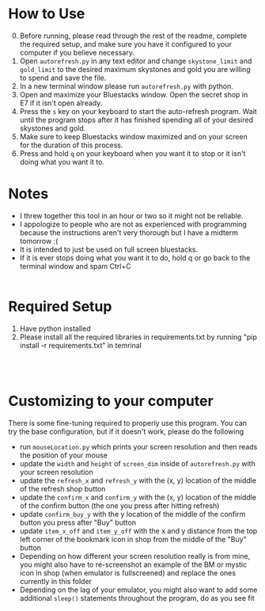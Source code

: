 <h1>How to Use </h1>

0. Before running, please read through the rest of the readme, complete the required setup, and make sure you have it configured to your computer if you believe necessary. 
1. Open `autorefresh.py` in any text editor and change `skystone_limit` and `gold_limit` to the desired maximum skystones and gold you are willing to spend and save the file.
2. In a new terminal window please run `autorefresh.py` with python.
3. Open and maximize your Bluestacks window. Open the secret shop in E7 if it isn't open already. 
4. Press the `s` key on your keyboard to start the auto-refresh program. Wait until the program stops after it has finished spending all of your desired skystones and gold.
5. Make sure to keep Bluestacks window maximized and on your screen for the duration of this process.
6. Press and hold `q` on your keyboard when you want it to stop or it isn't doing what you want it to.
<h1>Notes </h1>

 - I threw together this tool in an hour or two so it might not be reliable.
 - I appologize to people who are not as experienced with programming because the instructions aren't very thorough but I have a midterm tomorrow :(
 - It is intended to just be used on full screen bluestacks.
 - If it is ever stops doing what you want it to do, hold q or go back to the terminal window and spam Ctrl+C
<br></br>

<h1>Required Setup</h1>

1. Have python installed
2. Please install all the required libraries in requirements.txt by running "pip install -r requirements.txt" in temrinal

<br></br>
<h1>Customizing to your computer</h1>
There is some fine-tuning required to properly use this program. 
You can try the base configuration, but if it doesn't work, please do the following

 - run `mouseLocation.py` which prints your screen resolution and then reads the position of your mouse
 - update the `width` and `height` of `screen_dim` inside of `autorefresh.py` with your screen resolution
 - update the `refresh_x` and `refresh_y` with the (x, y) location of the middle of the refresh shop button
 - update the `confirm_x` and `confirm_y` with the (x, y) location of the middle of the confirm button (the one you press after hitting refresh)
 - update `confirm_buy_y` with the y location of the middle of the confirm button you press after "Buy" button
 - update `item_x_off` and `item_y_off` with the x and y distance from the top left corner of the bookmark icon in shop from the middle of the "Buy" button
 - Depending on how different your screen resolution really is from mine, you might also have to re-screenshot an example of the BM or mystic icon in shop (when emulator is fullscreened) and replace the ones currently in this folder
 - Depending on the lag of your emulator, you might also want to add some additional `sleep()` statements throughout the program, do as you see fit